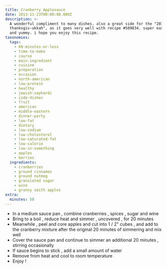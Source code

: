 ```yaml
---
title: Cranberry Applesauce
date: 2013-11-23T00:00:00.000Z
description: >-
  A wonderful compliment to many dishes. also a great side for the "2013
  thanksgiv-ukkah", as it goes very well with recipe #509834. super easy to make
  and yummy. i hope you enjoy this recipe.
taxonomies:
  tags:
    - 60-minutes-or-less
    - time-to-make
    - course
    - main-ingredient
    - cuisine
    - preparation
    - occasion
    - north-american
    - low-protein
    - healthy
    - jewish-sephardi
    - side-dishes
    - fruit
    - american
    - middle-eastern
    - dinner-party
    - low-fat
    - dietary
    - low-sodium
    - low-cholesterol
    - low-saturated-fat
    - low-calorie
    - low-in-something
    - apples
    - berries
  ingredients:
    - cranberries
    - ground cinnamon
    - ground nutmeg
    - granulated sugar
    - wine
    - granny smith apples
extra:
  minutes: 50
---
```

 - In a medium sauce pan , combine cranberries , spices , sugar and wine
 - Bring to a boil , reduce heat and simmer , uncovered , for 20 minutes
 - Meanwhile , peel and core apples and cut into 1 / 2" cubes , and add to the cranberry mixture after the original 20 minutes of simmering and mix well
 - Cover the sauce pan and continue to simmer an additional 20 minutes , stirring occasionally
 - If sauce begins to stick , add a small amount of water
 - Remove from heat and cool to room temperature
 - Enjoy !
